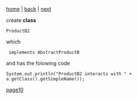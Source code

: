 [home](./page01.md) | [back](./page08.md) | [next](./page10.md)

create **class**
```
ProductB2
```
which 
```
 implements AbstractProductB
```
and has the folowing code
```
System.out.println("ProductB2 interacts with " + a.getClass().getSimpleName());
```


[page10](./page10.md)
